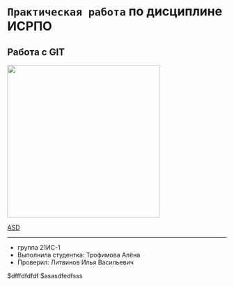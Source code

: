 # ``Практическая работа`` по дисциплине ИСРПО

## Работа с GIT

<p><img src = "https://avatars.mds.yandex.net/i?id=a95f916483e9aa706953798688edc87c4244874a-10311550-images-thumbs&n=13" width = "350" ></p>

<p><a href = "https://www.minecraft.net/ru-ru">ASD</a></p>

-----

* группа 21ИС-1
* Выполнила студентка: Трофимова Алёна
* Проверил: Литвинов Илья Васильевич

$dfffdfdfdf
$asasdfedfsss
